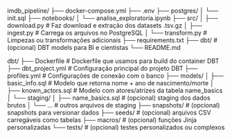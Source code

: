 imdb_pipeline/
├── docker-compose.yml
├── .env
├── postgres/
│   └── init.sql
├── notebooks/
│   └── analise_exploratoria.ipynb
├── src/
│   ├── download.py          # Faz download e extração dos datasets .tsv.gz
│   ├── ingest.py            # Carrega os arquivos no PostgreSQL
│   └── transform.py         # Limpezas ou transformações adicionais
├── requirements.txt
├── dbt/                     # (opcional) DBT models para BI e cientistas
└── README.md

dbt/
├── Dockerfile                       # Dockerfile que usamos para build do container DBT
├── dbt_project.yml                  # Configuração principal do projeto DBT
├── profiles.yml                     # Configurações de conexão com o banco
├── models/
│   ├── basic_info.sql               # Modelo que retorna nome + ano de nascimento/morte
│   ├── known_actors.sql             # Modelo com atores/atrizes da tabela name_basics
│   └── staging/
│       ├── name_basics.sql          # (opcional) staging dos dados brutos
│       └── ...                      # outros arquivos de staging
├── snapshots/                       # (opcional) snapshots para versionar dados
├── seeds/                           # (opcional) arquivos CSV carregáveis como tabelas
├── macros/                          # (opcional) funções Jinja personalizadas
└── tests/                           # (opcional) testes personalizados ou complexos

